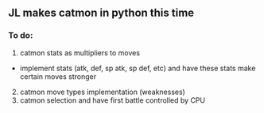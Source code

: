 ## JL makes catmon in python this time

### To do:

1. catmon stats as multipliers to moves

- implement stats (atk, def, sp atk, sp def, etc) and have these stats make certain moves stronger

2. catmon move types implementation (weaknesses)
3. catmon selection and have first battle controlled by CPU
